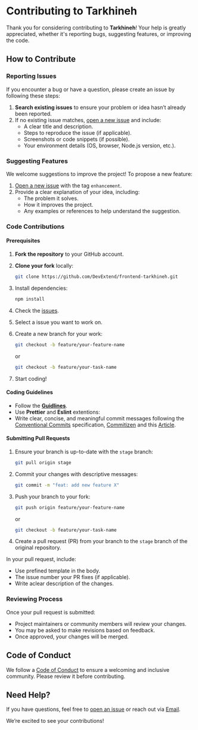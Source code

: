 # Contributing to Tarkhineh

Thank you for considering contributing to **Tarkhineh**! Your help is greatly appreciated, whether it's reporting bugs, suggesting features, or improving the code.

## How to Contribute

### Reporting Issues

If you encounter a bug or have a question, please create an issue by following these steps:

1. **Search existing issues** to ensure your problem or idea hasn’t already been reported.
2. If no existing issue matches, [open a new issue](https://github.com/DevExtend/frontend-tarkhineh/issues) and include:
   - A clear title and description.
   - Steps to reproduce the issue (if applicable).
   - Screenshots or code snippets (if possible).
   - Your environment details (OS, browser, Node.js version, etc.).

### Suggesting Features

We welcome suggestions to improve the project! To propose a new feature:

1. [Open a new issue](https://github.com/DevExtend/frontend-tarkhineh/issues) with the tag `enhancement`.
2. Provide a clear explanation of your idea, including:
   - The problem it solves.
   - How it improves the project.
   - Any examples or references to help understand the suggestion.

### Code Contributions

#### Prerequisites

1. **Fork the repository** to your GitHub account.
2. **Clone your fork** locally:
   ```bash
   git clone https://github.com/DevExtend/frontend-tarkhineh.git
   ```
3. Install dependencies:
   ```bash
   npm install
   ```
4. Check the [issues](https://github.com/DevExtend/frontend-tarkhineh/issues).
5. Select a issue you want to work on.
6. Create a new branch for your work:

   ```bash
   git checkout -b feature/your-feature-name
   ```

   or

   ```bash
   git checkout -b feature/your-task-name
   ```

7. Start coding!

#### Coding Guidelines

- Follow the **[Guidlines](https://github.com/DevExtend/frontend-tarkhineh/GUIDELINE.md)**.
- Use **Prettier** and **Eslint** extentions:
- Write clear, concise, and meaningful commit messages following the [Conventional Commits](https://www.conventionalcommits.org/en/v1.0.0/) specification, [Commitizen](https://commitizen.dev/) and this [Article](https://dev.to/basementdevs/be-a-better-developer-with-these-git-good-practices-2dim).

#### Submitting Pull Requests

1. Ensure your branch is up-to-date with the `stage` branch:
   ```bash
   git pull origin stage
   ```
2. Commit your changes with descriptive messages:
   ```bash
   git commit -m "feat: add new feature X"
   ```
3. Push your branch to your fork:

   ```bash
   git push origin feature/your-feature-name
   ```

   or

   ```bash
   git checkout -b feature/your-task-name
   ```

4. Create a pull request (PR) from your branch to the `stage` branch of the original repository.

In your pull request, include:

- Use prefined template in the body.
- The issue number your PR fixes (if applicable).
- Write aclear description of the changes.

### Reviewing Process

Once your pull request is submitted:

- Project maintainers or community members will review your changes.
- You may be asked to make revisions based on feedback.
- Once approved, your changes will be merged.

## Code of Conduct

We follow a [Code of Conduct](https://github.com/DevExtend/DevExtend/blob/main/CODE_OF_CONDUCT.md) to ensure a welcoming and inclusive community. Please review it before contributing.

## Need Help?

If you have questions, feel free to [open an issue](https://github.com/DevExtend/frontend-tarkhineh/issues) or reach out via [Email](mailto:devextend.af@gmail.com).

We’re excited to see your contributions!
